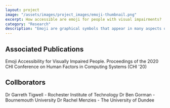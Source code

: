 ```yaml
---
layout: project
image: "/assets/images/project_images/emoji-thumbnail.png"
excerpt: How accessible are emoji for people with visual impairments?
category: "Research"
description: "Emoji are graphical symbols that appear in many aspects of our lives. Worldwide, around 36 million people are blind and 217 million have a moderate to severe visual impairment. This portion of the population may use and encounter emoji, yet it is unclear what accessibility challenges emoji introduce. We first conducted an online survey with 58 visually impaired participants to understand how they use and encounter emoji online, and the challenges they experience. We then conducted 11 interviews with screen reader users to understand more about the challenges reported in our survey findings. Our interview findings demonstrate that technology is both an enabler and a barrier, emoji descriptors can hinder communication, and therefore the use of emoji impacts social interaction. Using our findings from both studies, we propose best practice when using emoji and recommendations to improve the future accessibility of emoji for visually impaired people."
---
```

## Associated Publications
Emoji Accessibility for Visually Impaired People. Proceedings of the 2020 CHI Conference on Human Factors in Computing Systems (CHI '20)

## Collborators
Dr Garreth Tigwell - Rochester Institute of Technology
Dr Ben Gorman - Bournemouth University
Dr Rachel Menzies - The University of Dundee
